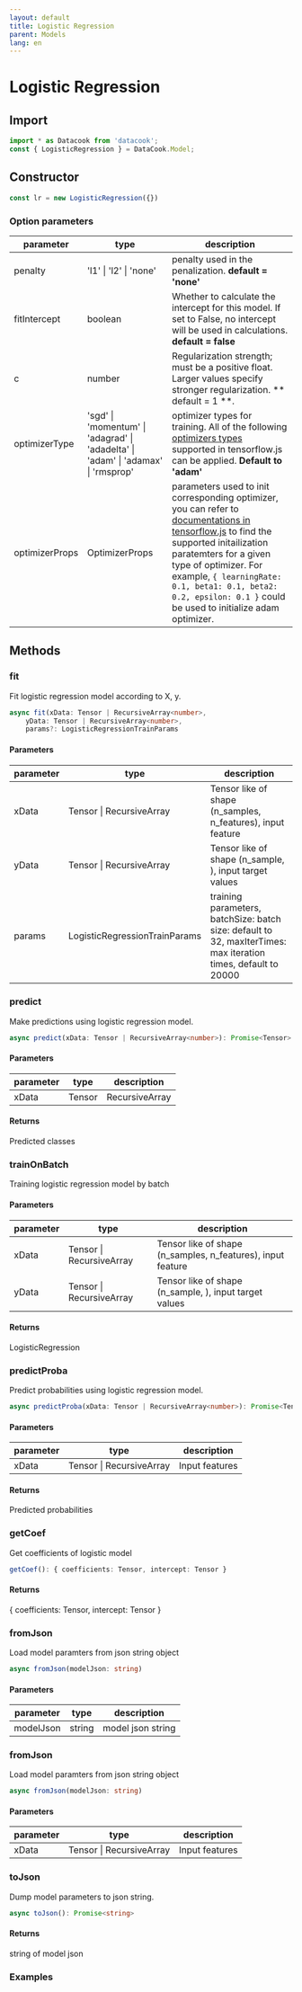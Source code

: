 ```yaml
---
layout: default
title: Logistic Regression
parent: Models
lang: en
---
```


# Logistic Regression

## Import

```javascript
import * as Datacook from 'datacook';
const { LogisticRegression } = DataCook.Model;
```

## Constructor

```typescript
const lr = new LogisticRegression({})
```

### Option parameters

| parameter | type | description |
| --------- | ---- | ----------- |
| penalty | 'l1' \| 'l2' \| 'none' | penalty used in the penalization. **default = 'none'** |
| fitIntercept | boolean | Whether to calculate the intercept for this model. If set to False, no intercept will be used in calculations. **default = false** |
| c | number | Regularization strength; must be a positive float. Larger values specify stronger regularization. ** default = 1 **. |
| optimizerType |  'sgd' \| 'momentum' \| 'adagrad' \| 'adadelta' \| 'adam' \| 'adamax' \| 'rmsprop' | optimizer types for training. All of the following [optimizers types](https://js.tensorflow.org/api/latest/#Training-Optimizers) supported in tensorflow.js can be applied. **Default to 'adam'** |
| optimizerProps | OptimizerProps | parameters used to init corresponding optimizer, you can refer to [documentations in tensorflow.js](https://js.tensorflow.org/api/latest/#Training-Optimizers) to find the supported initailization paratemters for a given type of optimizer. For example, `{ learningRate: 0.1, beta1: 0.1, beta2: 0.2, epsilon: 0.1 }` could be used to initialize adam optimizer.|  


## Methods

### fit

Fit logistic regression model according to X, y.

```typescript
async fit(xData: Tensor | RecursiveArray<number>,
    yData: Tensor | RecursiveArray<number>,
    params?: LogisticRegressionTrainParams
```

#### Parameters

| parameter | type | description |
| --------- | ---- | ----------- |
| xData | Tensor \| RecursiveArray<number> | Tensor like of shape (n_samples, n_features), input feature |
| yData | Tensor \| RecursiveArray<number> | Tensor like of shape (n_sample, ), input target values |
| params | LogisticRegressionTrainParams | training parameters, batchSize: batch size: default to 32, maxIterTimes: max iteration times, default to 20000 | 

### predict 

Make predictions using logistic regression model.

```typescript
async predict(xData: Tensor | RecursiveArray<number>): Promise<Tensor>
```

#### Parameters

| parameter | type | description |
| --------- | ---- | ----------- |
| xData | Tensor | RecursiveArray<number> | Input features |

#### Returns

Predicted classes

### trainOnBatch

Training logistic regression model by batch

#### Parameters

| parameter | type | description |
| --------- | ---- | ----------- |
| xData | Tensor \| RecursiveArray<number> | Tensor like of shape (n_samples, n_features), input feature |
| yData | Tensor \| RecursiveArray<number> | Tensor like of shape (n_sample, ), input target values |

#### Returns

LogisticRegression


### predictProba

Predict probabilities using logistic regression model.

```typescript
async predictProba(xData: Tensor | RecursiveArray<number>): Promise<Tensor>
```

#### Parameters

| parameter | type | description |
| --------- | ---- | ----------- |
| xData | Tensor \| RecursiveArray<number> | Input features|

#### Returns

Predicted probabilities

### getCoef

Get coefficients of logistic model

```typescript
getCoef(): { coefficients: Tensor, intercept: Tensor }
```
#### Returns

{ coefficients: Tensor, intercept: Tensor }

### fromJson

Load model paramters from json string object

```typescript
async fromJson(modelJson: string)
```

#### Parameters

| parameter | type | description |
| --------- | ---- | ----------- |
| modelJson | string | model json string |


### fromJson

Load model paramters from json string object

```typescript
async fromJson(modelJson: string)
```

#### Parameters

| parameter | type | description |
| --------- | ---- | ----------- |
| xData | Tensor \| RecursiveArray<number> | Input features|

### toJson

Dump model parameters to json string.

```typescript
async toJson(): Promise<string>
```

#### Returns

string of model json


### Examples




